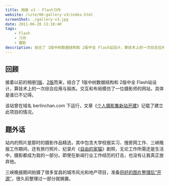 ```yaml
---
title: 相册 v3 - Flash习作
website: /site/08-gallery-v3/index.html
screenShot: ./gallery-v3.jpg
date: 2011-06-20 13:10:40
tags:
    - Flash
    - 习作
    - 摄影
description: 结合了 1版中树数据结构和 2版中全 Flash站设计，算技术上的一次综合应用与锻炼，站内的照片是那时的摄影作品精选。
---
```


## 回顾
接着以前的相册[1版](/2006/09/20/gallery-v1/)、[2版](/2010/11/23/gallery-v2/)而来，结合了 1版中树数据结构和 2版中全 Flash站设计，算技术上的一次综合应用与锻炼。交互和布局模仿了一位摄影师的网站，具体是谁已不记得。

该站曾在域名 berlinchan.com 下运行，文章《[个人摄影集新站开建](https://www.berlinchan.com/2011/06/new-gallery/)》记载了建立此项目的情况。

## 题外话
站内的照片是那时的摄影作品精选，其中包含大学校报实习、搜房网工作、三峡晚报工作期间，还有旅行照片、纪录片《[自由的家猫](https://www.awildpetcat.com/)》剧照，无论工作所需还是生活中，摄影都成为我的一部分。即使在新闻行业工作经历的打击，也没有让我真正放弃他。

三峡晚报期间拍摄了很多宜昌的城市风光和地产项目，准备[将好的图片整理后“开源”](https://www.berlinchan.com/2016/05/image-library-open-source/)，很久前整理过一部分就搁置。
